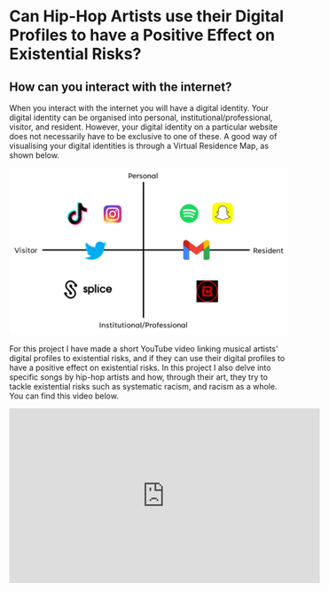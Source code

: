 # Can Hip-Hop Artists use their Digital Profiles to have a Positive Effect on Existential Risks?
## How can you interact with the internet?
When you interact with the internet you will have a digital identity. Your digital identity can be organised into personal, institutional/professional, visitor, and resident. However, your digital identity on a particular website does not necessarily have to be exclusive to one of these. A good way of visualising your digital identities is through a Virtual Residence Map, as shown below.

![VR MAP 2023](assets/img/vr-map-2022.png)

For this project I have made a short YouTube video linking musical artists' digital profiles to existential risks, and if they can use their digital profiles to have a positive effect on existential risks. In this project I also delve into specific songs by hip-hop artists and how, through their art, they try to tackle existential risks such as systematic racism, and racism as a whole. You can find this video below.

<iframe width="560" height="315" src="https://www.youtube.com/embed/3Rc3prHHmiA" title="YouTube video player" frameborder="0" allow="accelerometer; autoplay; clipboard-write; encrypted-media; gyroscope; picture-in-picture; web-share" allowfullscreen></iframe>
